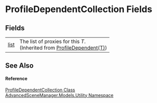# ProfileDependentCollection Fields




## Fields
<table>
<tr>
<td><a href="F_AdvancedSceneManager_Models_Utility_ProfileDependent_1_list">list</a></td>
<td>The list of proxies for this <em>T</em>.<br />(Inherited from <a href="T_AdvancedSceneManager_Models_Utility_ProfileDependent_1">ProfileDependent(T)</a>)</td></tr>
</table>

## See Also


#### Reference
<a href="T_AdvancedSceneManager_Models_Utility_ProfileDependentCollection">ProfileDependentCollection Class</a>  
<a href="N_AdvancedSceneManager_Models_Utility">AdvancedSceneManager.Models.Utility Namespace</a>  
